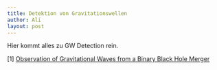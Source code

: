 ```yaml
---
title: Detektion von Gravitationswellen
author: Ali
layout: post
---
```


Hier kommt alles zu GW Detection rein.

[1] <a href="https://journals.aps.org/prl/pdf/10.1103/PhysRevLett.116.061102">Observation of Gravitational Waves from a Binary Black Hole Merger</a>
